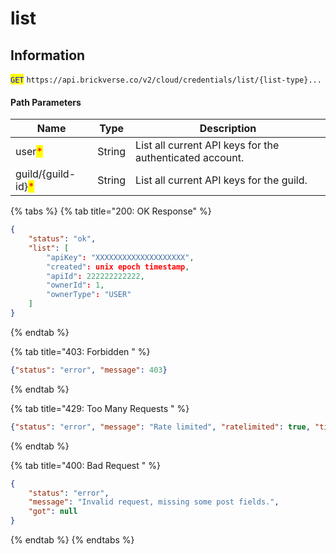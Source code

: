 # list

## Information

<mark style="color:blue;">`GET`</mark> `https://api.brickverse.co/v2/cloud/credentials/list/{list-type}...`

#### Path Parameters

| Name                                               | Type   | Description                                              |
| -------------------------------------------------- | ------ | -------------------------------------------------------- |
| user<mark style="color:red;">\*</mark>             | String | List all current API keys for the authenticated account. |
| guild/{guild-id}<mark style="color:red;">\*</mark> | String | List all current API keys for the guild.                 |

{% tabs %}
{% tab title="200: OK Response" %}
```json
{
    "status": "ok",
    "list": [
        "apiKey": "XXXXXXXXXXXXXXXXXXXX",
        "created": unix epoch timestamp,
        "apiId": 222222222222,
        "ownerId": 1,
        "ownerType": "USER"
    ]
}
```
{% endtab %}

{% tab title="403: Forbidden " %}
```json
{"status": "error", "message": 403}
```
{% endtab %}

{% tab title="429: Too Many Requests " %}
```json
{"status": "error", "message": "Rate limited", "ratelimited": true, "time": "seconds_string"}
```
{% endtab %}

{% tab title="400: Bad Request " %}
```json
{
    "status": "error",
    "message": "Invalid request, missing some post fields.",
    "got": null
}
```
{% endtab %}
{% endtabs %}
